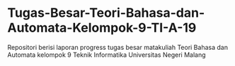 # Tugas-Besar-Teori-Bahasa-dan-Automata-Kelompok-9-TI-A-19
Repositori berisi laporan progress tugas besar matakuliah Teori Bahasa dan Automata kelompok 9 Teknik Informatika Universitas Negeri Malang 
